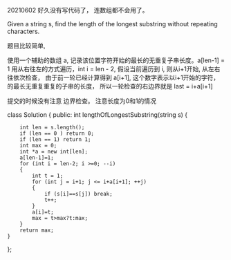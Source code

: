 20210602 好久没有写代码了， 连数组都不会用了。 

Given a string s, find the length of the longest substring without repeating characters.

题目比较简单, 

使用一个辅助的数组 a, 记录该位置字符开始的最长的无重复子串长度。a[len-1] = 1 
用从右往左的方式遍历，int i = len - 2,  假设当前遍历到 i, 则从i+1开始, 从左右往依次检查， 由于前一轮已经计算得到 a[i+1], 这个数字表示以i+1开始的字符，的最长无重复重复的子串的长度， 所以一轮检查的右边界就是 last = i+a[i+1]  

提交的时候没有注意 边界检查。 注意长度为0和1的情况


class Solution {
public:
    int lengthOfLongestSubstring(string s) {

    	int len = s.length();
        if (len == 0 ) return 0;
        if (len == 1) return 1;
    	int max = 0;
    	int *a = new int[len];
    	a[len-1]=1;
    	for (int i = len-2; i >=0; --i)
    	{
    		int t = 1;
    		for (int j = i+1; j <= i+a[i+1]; ++j)
    		{
    			if (s[i]==s[j]) break;
    			t++;
    		}
    		a[i]=t;
    		max = t>max?t:max; 
    	}
    	return max;
    }
};
